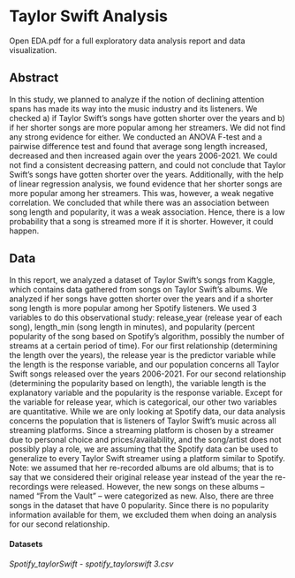 # Taylor Swift Analysis

Open EDA.pdf for a full exploratory data analysis report and data visualization.

## Abstract ##

In this study, we planned to analyze if the notion of declining attention spans has made its way into the
music industry and its listeners. We checked a) if Taylor Swift’s songs have gotten shorter over the years
and b) if her shorter songs are more popular among her streamers. We did not find any strong evidence for
either. We conducted an ANOVA F-test and a pairwise difference test and found that average song length
increased, decreased and then increased again over the years 2006-2021. We could not find a consistent
decreasing pattern, and could not conclude that Taylor Swift’s songs have gotten shorter over the years.
Additionally, with the help of linear regression analysis, we found evidence that her shorter songs are more
popular among her streamers. This was, however, a weak negative correlation. We concluded that while
there was an association between song length and popularity, it was a weak association. Hence, there is a low
probability that a song is streamed more if it is shorter. However, it could happen.

## Data ##

In this report, we analyzed a dataset of Taylor Swift’s songs from Kaggle, which contains data gathered
from songs on Taylor Swift’s albums. We analyzed if her songs have gotten shorter over the years and if a
shorter song length is more popular among her Spotify listeners. We used 3 variables to do this observational
study: release_year (release year of each song), length_min (song length in minutes), and popularity (percent
popularity of the song based on Spotify’s algorithm, possibly the number of streams at a certain period of
time). For our first relationship (determining the length over the years), the release year is the predictor
variable while the length is the response variable, and our population concerns all Taylor Swift songs released
over the years 2006-2021. For our second relationship (determining the popularity based on length), the
variable length is the explanatory variable and the popularity is the response variable. Except for the variable
for release year, which is categorical, our other two variables are quantitative. While we are only looking
at Spotify data, our data analysis concerns the population that is listeners of Taylor Swift’s music across
all streaming platforms. Since a streaming platform is chosen by a streamer due to personal choice and
prices/availability, and the song/artist does not possibly play a role, we are assuming that the Spotify data
can be used to generalize to every Taylor Swift streamer using a platform similar to Spotify.
Note: we assumed that her re-recorded albums are old albums; that is to say that we considered their
original release year instead of the year the re-recordings were released. However, the new songs on these
albums – named “From the Vault” – were categorized as new. Also, there are three songs in the dataset that have 0 popularity. Since there is no popularity information available for them, we excluded them when doing an analysis for our second relationship.

#### Datasets  ####

*Spotify_taylorSwift - spotify_taylorswift 3.csv*


